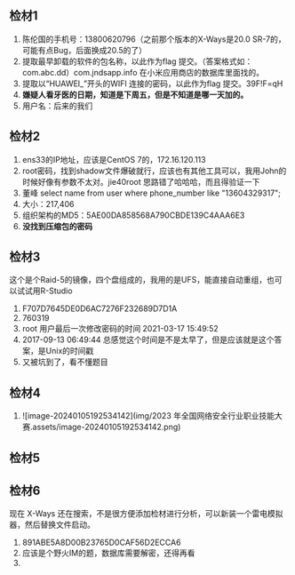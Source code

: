 ## 检材1

1. 陈伦国的手机号：13800620796（之前那个版本的X-Ways是20.0 SR-7的，可能有点Bug，后面换成20.5的了）
1. 提取最早卸载的软件的包名称，以此作为flag 提交。（答案格式如：com.abc.dd）com.jndsapp.info 在小米应用商店的数据库里面找的。
1. 提取以“HUAWEI_”开头的WIFI 连接的密码，以此作为flag 提交。39F!F=qH
1. **嫌疑人看牙医的日期，知道是下周五，但是不知道是哪一天加的。**
1. 用户名：后来的我们

## 检材2

1. ens33的IP地址，应该是CentOS 7的，172.16.120.113
2. root密码，找到shadow文件爆破就行，应该也有其他工具可以，我用John的时候好像有参数不太对。jie40root 思路错了哈哈哈，而且得验证一下
3. 董峰 select name from user where phone_number like "13604329317";
4. 大小：217,406
5. 组织架构的MD5：5AE00DA858568A790CBDE139C4AAA6E3
6. **没找到压缩包的密码**

## 检材3

这个是个Raid-5的镜像，四个盘组成的，我用的是UFS，能直接自动重组，也可以试试用R-Studio

1. F707D7645DE0D6AC7276F232689D7D1A
2. 760319
3. root 用户最后一次修改密码的时间 2021-03-17 15:49:52
4. 2017-09-13 06:49:44 总感觉这个时间是不是太早了，但是应该就是这个答案，是Unix的时间戳
5. 又被坑到了，看不懂题目

## 检材4

1. ![image-20240105192534142](img/2023 年全国网络安全行业职业技能大赛.assets/image-20240105192534142.png)

## 检材5



## 检材6

现在 X-Ways 还在搜索，不是很方便添加检材进行分析，可以新装一个雷电模拟器，然后替换文件启动。

1. 891ABE5A8D00B23765D0CAF56D2ECCA6
2. 应该是个野火IM的题，数据库需要解密，还得再看
3. 




